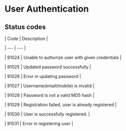 # User Authentication

## Status codes

| Code | Description |

| --- | --- |

| 91024 | Unable to authorize user with given credentials |

| 91025 | Updated password successfully |

| 91026 | Error in updating password |

| 91027 | Username(email/mobile) is invalid |

| 91028 | Password is not a valid MD5 hash |

| 91029 | Registration failed, user is already registered |

| 91030 | User is successfully registered. |

| 91031 | Error in registering user |

